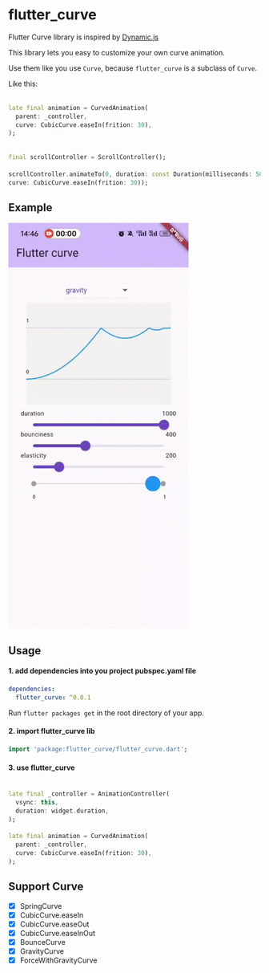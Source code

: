 # flutter_curve

Flutter Curve library is inspired by [Dynamic.js](http://dynamicsjs.com/)

This library lets you easy to customize your own curve animation.

Use them like you use `Curve`, because `flutter_curve` is a subclass of `Curve`.

Like this:

```dart

late final animation = CurvedAnimation(
  parent: _controller,
  curve: CubicCurve.easeIn(frition: 30),
);
```

```dart

final scrollController = ScrollController();

scrollController.animateTo(0, duration: const Duration(milliseconds: 500),
curve: CubicCurve.easeIn(frition: 30));
```
## Example

<img src="https://raw.githubusercontent.com/drown0315/flutter_curve/assets/flutter_curve.gif" width="360" height="808"/>

## Usage

#### 1. add dependencies into you project pubspec.yaml file

```yaml
dependencies:
  flutter_curve: ^0.0.1
```

Run `flutter packages get` in the root directory of your app.

#### 2. import flutter_curve lib

```dart
import 'package:flutter_curve/flutter_curve.dart';
```

#### 3. use flutter_curve

```dart

late final _controller = AnimationController(
  vsync: this,
  duration: widget.duration,
);

late final animation = CurvedAnimation(
  parent: _controller,
  curve: CubicCurve.easeIn(frition: 30),
);
```

## Support Curve

- [x] SpringCurve
- [x] CubicCurve.easeIn
- [x] CubicCurve.easeOut
- [x] CubicCurve.easeInOut
- [x] BounceCurve
- [x] GravityCurve
- [x] ForceWithGravityCurve

